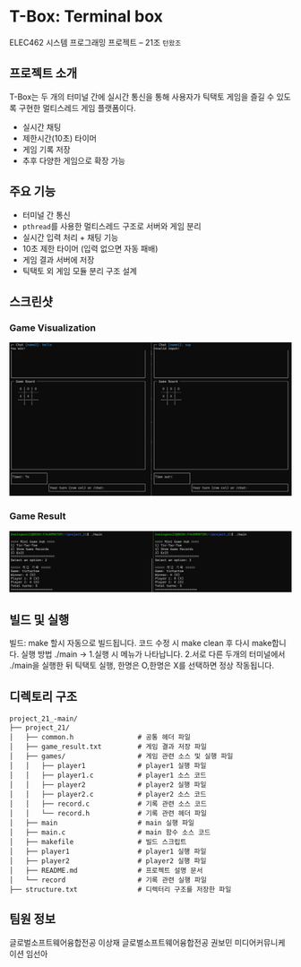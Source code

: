 # T-Box: Terminal box
ELEC462 시스템 프로그래밍 프로젝트 – 21조 `턴왔조`

## 프로젝트 소개
T-Box는 두 개의 터미널 간에 실시간 통신을 통해 사용자가 틱택토 게임을 즐길 수 있도록 구현한 멀티스레드 게임 플랫폼이다.
- 실시간 채팅
- 제한시간(10초) 타이머
- 게임 기록 저장
- 추후 다양한 게임으로 확장 가능

## 주요 기능
- 터미널 간 통신
- `pthread`를 사용한 멀티스레드 구조로 서버와 게임 분리
- 실시간 입력 처리 + 채팅 기능
- 10초 제한 타이머 (입력 없으면 자동 패배)
- 게임 결과 서버에 저장
- 틱택토 외 게임 모듈 분리 구조 설계

## 스크린샷

### Game Visualization

![Game Image](./game.png)

### Game Result

![Result Image](./result.png)

## 빌드 및 실행
빌드: make 할시 자동으로 빌드됩니다.
코드 수정 시 make clean 후 다시 make합니다.
실행 방법
./main ->
1.실행 시 메뉴가 나타납니다.
2.서로 다른 두개의 터미널에서 ./main을 실행한 뒤
틱택토 실행, 한명은 O,한명은 X를 선택하면 정상 작동됩니다.

## 디렉토리 구조
```
project_21_-main/
├── project_21/
│   ├── common.h                # 공통 헤더 파일
│   ├── game_result.txt         # 게임 결과 저장 파일
│   ├── games/                  # 게임 관련 소스 및 실행 파일
│   │   ├── player1             # player1 실행 파일
│   │   ├── player1.c           # player1 소스 코드
│   │   ├── player2             # player2 실행 파일
│   │   ├── player2.c           # player2 소스 코드
│   │   ├── record.c            # 기록 관련 소스 코드
│   │   └── record.h            # 기록 관련 헤더 파일
│   ├── main                    # main 실행 파일
│   ├── main.c                  # main 함수 소스 코드
│   ├── makefile                # 빌드 스크립트
│   ├── player1                 # player1 실행 파일
│   ├── player2                 # player2 실행 파일
│   ├── README.md               # 프로젝트 설명 문서
│   └── record                  # 기록 관련 실행 파일
├── structure.txt               # 디렉터리 구조를 저장한 파일
```

## 팀원 정보
글로벌소프트웨어융합전공 이상재
글로벌소프트웨어융합전공 권보민
미디어커뮤니케이션 임선아
